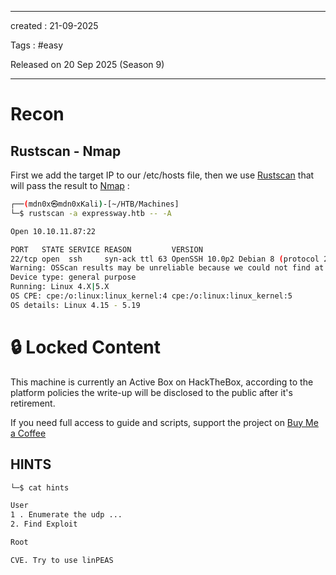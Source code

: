 - - - 
created : 21-09-2025 

Tags : #easy 

Released on 20 Sep 2025 (Season 9)
- - - 
# Recon
## Rustscan - Nmap

First we add the target IP to our /etc/hosts file, then we use [Rustscan](../../../3%20-%20Tags/Hacking%20Tools/Rustscan.md) that will pass the result to [Nmap](../../../3%20-%20Tags/Hacking%20Tools/Nmap.md) :

```bash
┌──(mdn0x㉿mdn0xKali)-[~/HTB/Machines]
└─$ rustscan -a expressway.htb -- -A 

Open 10.10.11.87:22

PORT   STATE SERVICE REASON         VERSION
22/tcp open  ssh     syn-ack ttl 63 OpenSSH 10.0p2 Debian 8 (protocol 2.0)
Warning: OSScan results may be unreliable because we could not find at least 1 open and 1 closed port
Device type: general purpose
Running: Linux 4.X|5.X
OS CPE: cpe:/o:linux:linux_kernel:4 cpe:/o:linux:linux_kernel:5
OS details: Linux 4.15 - 5.19
```
# 🔒 Locked Content

This machine is currently an Active Box on HackTheBox, according to the platform policies the write-up will be disclosed to the public after it's retirement.

If you need full access to guide and scripts, support the project on [Buy Me a Coffee](https://buymeacoffee.com/mdn0x)

## HINTS

```bash
└─$ cat hints                 

User
1 . Enumerate the udp ...
2. Find Exploit

Root

CVE. Try to use linPEAS
```